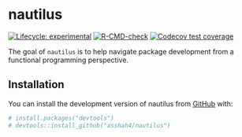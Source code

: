 
<!-- README.md is generated from README.Rmd. Please edit that file -->

# nautilus

<!-- badges: start -->

[![Lifecycle:
experimental](https://img.shields.io/badge/lifecycle-experimental-orange.svg)](https://lifecycle.r-lib.org/articles/stages.html#experimental)
[![R-CMD-check](https://github.com/asshah4/nautilus/actions/workflows/R-CMD-check.yaml/badge.svg)](https://github.com/asshah4/nautilus/actions/workflows/R-CMD-check.yaml)
[![Codecov test
coverage](https://codecov.io/gh/asshah4/nautilus/branch/main/graph/badge.svg)](https://app.codecov.io/gh/asshah4/nautilus?branch=main)
<!-- badges: end -->

The goal of `nautilus` is to help navigate package development from a
functional programming perspective.

## Installation

You can install the development version of nautilus from
[GitHub](https://github.com/) with:

``` r
# install.packages("devtools")
# devtools::install_github("asshah4/nautilus")
```
